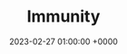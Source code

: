 ---
layout: none
title:  "Immunity"
artist: "Jon Hopkins"
art: "jonhopkins-immunity.jpg"
spotify_url: https://open.spotify.com/album/1rxWlYQcH945S3jpIMYR35?si=3d4RejDHRl-DrhtsOZ5uUA
date:   2023-02-27 01:00:00 +0000
categories: album
tags: [electronic, concentration]
---